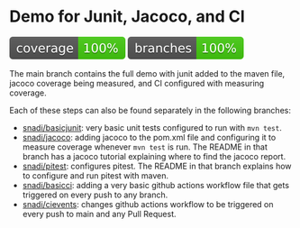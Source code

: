 # Demo for Junit, Jacoco, and CI

![Coverage](.github/badges/jacoco.svg) ![Branches](.github/badges/branches.svg)

The main branch contains the full demo with junit added to the maven file, jacoco coverage being measured, and CI configured with measuring coverage.

Each of these steps can also be found separately in the following branches:

- [snadi/basicjunit](https://github.com/snadi/testdemo/tree/snadi/basicjunit): very basic unit tests configured to run with `mvn test`.
- [snadi/jacoco](https://github.com/snadi/testdemo/tree/snadi/jacoco): adding jacoco to the pom.xml file and configuring it to measure coverage whenever `mvn test` is run. The README in that branch has a jacoco tutorial explaining where to find the jacoco report.
- [snadi/pitest](https://github.com/snadi/testdemo/tree/snadi/pitest): configures pitest. The README in that branch explains how to configure and run pitest with maven.
- [snadi/basicci](https://github.com/snadi/testdemo/tree/snadi/basicci): adding a very basic github actions workflow file that gets triggered on every push to any branch.
- [snadi/cievents](https://github.com/snadi/testdemo/tree/snadi/ci-events): changes github actions workflow to be triggered on every push to main and any Pull Request.
